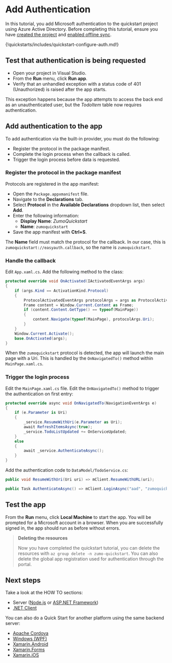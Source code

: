 # Add Authentication

In this tutorial, you add Microsoft authentication to the quickstart project using Azure Active Directory. Before completing this tutorial, ensure you have [created the project](./index.md) and [enabled offline sync](./offline.md).

{!quickstarts/includes/quickstart-configure-auth.md!}

## Test that authentication is being requested

* Open your project in Visual Studio. 
* From the **Run** menu, click **Run app**.
* Verify that an unhandled exception with a status code of 401 (Unauthorized) is raised after the app starts.

This exception happens because the app attempts to access the back end as an unauthenticated user, but the *TodoItem* table now requires authentication.

## Add authentication to the app

To add authentication via the built-in provider, you must do the following:

* Register the protocol in the package manifest.
* Complete the login process when the callback is called.
* Trigger the login process before data is requested.

### Register the protocol in the package manifest

Protocols are registered in the app manifest:

* Open the `Package.appxmanifest` file.
* Navigate to the **Declarations** tab.
* Select **Protocol** in the **Available Declarations** dropdown list, then select **Add**.
* Enter the following information:
    * **Display Name**: _ZumoQuickstart_
    * **Name**: `zumoquickstart`
* Save the app manifest with **Ctrl+S**.

The **Name** field must match the protocol for the callback.  In our case, this is `zumoquickstart://easyauth.callback`, so the name is `zumoquickstart`.

### Handle the callback

Edit `App.xaml.cs`.  Add the following method to the class:

``` csharp linenums="104"
protected override void OnActivated(IActivatedEventArgs args)
{
    if (args.Kind == ActivationKind.Protocol)
    {
        ProtocolActivatedEventArgs protocolArgs = args as ProtocolActivatedEventArgs;
        Frame content = Window.Current.Content as Frame;
        if (content.Content.GetType() == typeof(MainPage))
        {
            content.Navigate(typeof(MainPage), protocolArgs.Uri);
        }
    }
    Window.Current.Activate();
    base.OnActivated(args);
}
```

When the `zumoquickstart` protocol is detected, the app will launch the main page with a Uri.  This is handled by the `OnNavigatedTo()` method within `MainPage.xaml.cs`.

### Trigger the login process

Edit the `MainPage.xaml.cs` file.  Edit the `OnNavigatedTo()` method to trigger the authentication on first entry:

``` csharp linenums="47" hl_lines="15-16"
protected override async void OnNavigatedTo(NavigationEventArgs e)
{
    if (e.Parameter is Uri)
    {
        _service.ResumeWithUri(e.Parameter as Uri);
        await RefreshItemsAsync(true);
        _service.TodoListUpdated += OnServiceUpdated;
    }
    else
    {
        await _service.AuthenticateAsync();
    }
}
```

Add the authentication code to `DataModel/TodoService.cs`:

``` csharp linenums="65"
public void ResumeWithUri(Uri uri) => mClient.ResumeWithURL(uri);

public Task AuthenticateAsync() => mClient.LoginAsync("aad", "zumoquickstart");
```

## Test the app

From the **Run** menu, click **Local Machine** to start the app.  You will be prompted for a Microsoft account in a browser.  When you are successfully signed in, the app should run as before without errors.


> **Deleting the resources**
>
> Now you have completed the quickstart tutorial, you can delete the resources with `az group delete -n zumo-quickstart`. You can also delete the global app registration used for authentication through the portal.

## Next steps

Take a look at the HOW TO sections:

* Server ([Node.js](../../howto/server/nodejs.md) or [ASP.NET Framework](../../howto/server/dotnet-framework.md))
* [.NET Client](../../howto/client/dotnet.md)

You can also do a Quick Start for another platform using the same backend server:

* [Apache Cordova](../cordova/index.md)
* [Windows (WPF)](../wpf/index.md)
* [Xamarin.Android](../xamarin-android/index.md)
* [Xamarin.Forms](../xamarin-forms/index.md)
* [Xamarin.iOS](../xamarin-ios/index.md)
